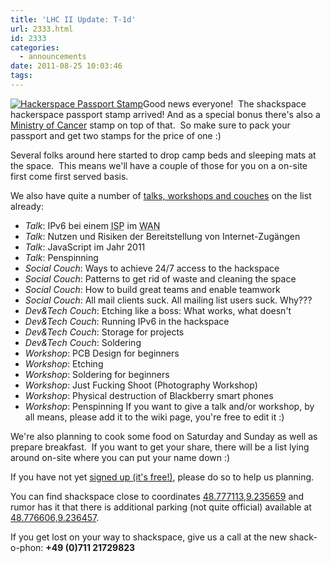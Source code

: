 ```yaml
---
title: 'LHC II Update: T-1d'
url: 2333.html
id: 2333
categories:
  - announcements
date: 2011-08-25 10:03:46
tags:
---
```


[![](https://blog.shackspace.de/wp-content/uploads/2011/08/IMG_20110825_093643-150x150.jpg "Hackerspace Passport Stamp")](https://blog.shackspace.de/wp-content/uploads/2011/08/IMG_20110825_093643.jpg)Good news everyone!  The shackspace hackerspace passport stamp arrived! And as a special bonus there's also a [Ministry of Cancer](https://blog.shackspace.de/wiki/doku.php?id=ministry:cancer) stamp on top of that.  So make sure to pack your passport and get two stamps for the price of one :)

Several folks around here started to drop camp beds and sleeping mats at the space.  This means we'll have a couple of those for you on a on-site first come first served basis.

We also have quite a number of [talks, workshops and couches](https://blog.shackspace.de/wiki/doku.php?id=event:lhc-ii:talks_workshops) on the list already:

*   _Talk_: IPv6 bei einem <acronym title="Internet Service Provider">ISP</acronym> im <acronym title="Wide Area Network">WAN</acronym>
*   _Talk_: Nutzen und Risiken der Bereitstellung von Internet-Zugängen
*   _Talk_: JavaScript im Jahr 2011
*   _Talk_: Penspinning
*   _Social Couch_: Ways to achieve 24/7 access to the hackspace
*   _Social Couch_: Patterns to get rid of waste and cleaning the space
*   _Social Couch_: How to build great teams and enable teamwork
*   _Social Couch_: All mail clients suck. All mailing list users suck. Why???
*   _Dev&amp;Tech Couch_: Etching like a boss: What works, what doesn't
*   _Dev&amp;Tech Couch_: Running IPv6 in the hackspace
*   _Dev&amp;Tech Couch_: Storage for projects
*   _Dev&amp;Tech Couch_: Soldering
*   _Workshop_: PCB Design for beginners
*   _Workshop_: Etching
*   _Workshop_: Soldering for beginners
*   _Workshop_: Just Fucking Shoot (Photography Workshop)
*   _Workshop_: Physical destruction of Blackberry smart phones
*   _Workshop_: Penspinning
If you want to give a talk and/or workshop, by all means, please add it to the wiki page, you're free to edit it :)

We're also planning to cook some food on Saturday and Sunday as well as prepare breakfast.  If you want to get your share, there will be a list lying around on-site where you can put your name down :)

If you have not yet [signed up (it's free!)](https://blog.shackspace.de/wiki/doku.php?id=event:lhc-ii:anmeldung), please do so to help us planning.

You can find shackspace close to coordinates [48.777113,9.235659](http://maps.google.com/maps?q=48.777113,9.235659&amp;hl=de&amp;ll=48.776979,9.235489&amp;spn=0.005281,0.013915&amp;t=h&amp;z=17&amp;vpsrc=6) and rumor has it that there is additional parking (not quite official) available at [48.776606,9.236457](http://maps.google.com/maps?q=48.776606,9.236457&amp;hl=de&amp;ll=48.776612,9.236305&amp;spn=0.001867,0.003479&amp;t=h&amp;z=19&amp;vpsrc=6).

If you get lost on your way to shackspace, give us a call at the new shack-o-phon: **+49 (0)711 21729823**